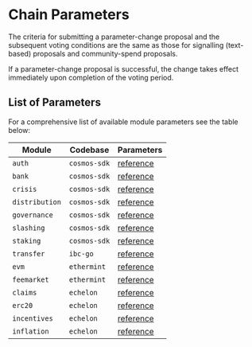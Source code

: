 <!--
order: 6
-->

# Chain Parameters

The criteria for submitting a parameter-change proposal and the subsequent voting conditions are the same as those for signalling (text-based) proposals and community-spend proposals.

If a parameter-change proposal is successful, the change takes effect immediately upon completion of the voting period.

## List of Parameters

For a comprehensive list of available module parameters see the table below:

| Module         | Codebase     | Parameters                                                                                      |
| -------------- | ------------ | ----------------------------------------------------------------------------------------------- |
| `auth`         | `cosmos-sdk` | [reference](https://docs.cosmos.network/master/modules/auth/06_params.html)                     |
| `bank`         | `cosmos-sdk` | [reference](https://docs.cosmos.network/master/modules/bank/05_params.html)                     |
| `crisis`       | `cosmos-sdk` | [reference](https://docs.cosmos.network/master/modules/crisis/04_params.html)                   |
| `distribution` | `cosmos-sdk` | [reference](https://docs.cosmos.network/master/modules/distribution/06_events.html)             |
| `governance`   | `cosmos-sdk` | [reference](https://docs.cosmos.network/master/modules/gov/06_params.html)                      |
| `slashing`     | `cosmos-sdk` | [reference](https://docs.cosmos.network/master/modules/slashing/08_params.html)                 |
| `staking`      | `cosmos-sdk` | [reference](https://docs.cosmos.network/master/modules/staking/08_params.html)                  |
| `transfer`     | `ibc-go`     | [reference](https://github.com/cosmos/ibc-go/blob/main/modules/apps/transfer/spec/07_params.md) |
| `evm`          | `ethermint`  | [reference](https://echelon.dev/modules/evm/08_params.html)                                       |
| `feemarket`    | `ethermint`  | [reference](https://echelon.dev/modules/feemarket/07_params.html)                                 |
| `claims`       | `echelon`      | [reference](https://echelon.dev/modules/claims/06_parameters.html)                                |
| `erc20`        | `echelon`      | [reference](https://echelon.dev/modules/erc20/07_parameters.html)                                 |
| `incentives`   | `echelon`      | [reference](https://echelon.dev/modules/incentives/07_parameters.html)                            |
| `inflation`    | `echelon`      | [reference](https://echelon.dev/modules/inflation/05_parameters.html)                             |

